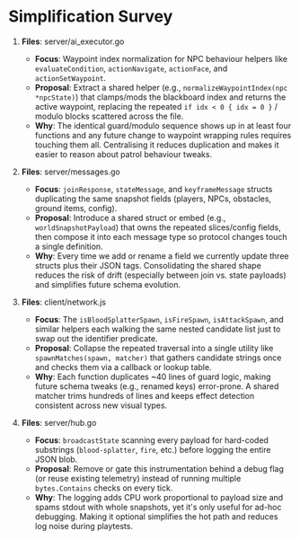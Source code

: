 # Simplification Survey

1. **Files**: server/ai_executor.go
   - **Focus**: Waypoint index normalization for NPC behaviour helpers like `evaluateCondition`, `actionNavigate`, `actionFace`, and `actionSetWaypoint`.
   - **Proposal**: Extract a shared helper (e.g., `normalizeWaypointIndex(npc *npcState)`) that clamps/mods the blackboard index and returns the active waypoint, replacing the repeated `if idx < 0 { idx = 0 }` / modulo blocks scattered across the file.
   - **Why**: The identical guard/modulo sequence shows up in at least four functions and any future change to waypoint wrapping rules requires touching them all. Centralising it reduces duplication and makes it easier to reason about patrol behaviour tweaks.

2. **Files**: server/messages.go
   - **Focus**: `joinResponse`, `stateMessage`, and `keyframeMessage` structs duplicating the same snapshot fields (players, NPCs, obstacles, ground items, config).
   - **Proposal**: Introduce a shared struct or embed (e.g., `worldSnapshotPayload`) that owns the repeated slices/config fields, then compose it into each message type so protocol changes touch a single definition.
   - **Why**: Every time we add or rename a field we currently update three structs plus their JSON tags. Consolidating the shared shape reduces the risk of drift (especially between join vs. state payloads) and simplifies future schema evolution.

3. **Files**: client/network.js
   - **Focus**: The `isBloodSplatterSpawn`, `isFireSpawn`, `isAttackSpawn`, and similar helpers each walking the same nested candidate list just to swap out the identifier predicate.
   - **Proposal**: Collapse the repeated traversal into a single utility like `spawnMatches(spawn, matcher)` that gathers candidate strings once and checks them via a callback or lookup table.
   - **Why**: Each function duplicates ~40 lines of guard logic, making future schema tweaks (e.g., renamed keys) error-prone. A shared matcher trims hundreds of lines and keeps effect detection consistent across new visual types.

4. **Files**: server/hub.go
   - **Focus**: `broadcastState` scanning every payload for hard-coded substrings (`blood-splatter`, `fire`, etc.) before logging the entire JSON blob.
   - **Proposal**: Remove or gate this instrumentation behind a debug flag (or reuse existing telemetry) instead of running multiple `bytes.Contains` checks on every tick.
   - **Why**: The logging adds CPU work proportional to payload size and spams stdout with whole snapshots, yet it's only useful for ad-hoc debugging. Making it optional simplifies the hot path and reduces log noise during playtests.
